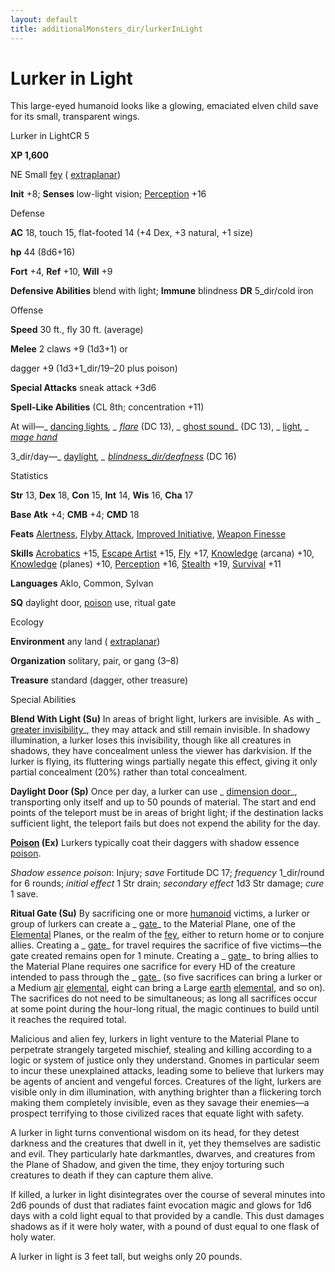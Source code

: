 ```yaml
---
layout: default
title: additionalMonsters_dir/lurkerInLight
---
```

# Lurker in Light

This large-eyed humanoid looks like a glowing, emaciated elven child save for its small, transparent wings.

Lurker in LightCR 5

**XP 1,600**

NE Small [fey](monsters_dir/creatureTypes#_fey) ( [extraplanar](monsters_dir/creatureTypes#_extraplanar-subtype))

**Init** +8; **Senses** low-light vision; [Perception](additionalMonsters_dir/../skills_dir/perception#_perception) +16

Defense

**AC** 18, touch 15, flat-footed 14 (+4 Dex, +3 natural, +1 size)

**hp** 44 (8d6+16)

**Fort** +4, **Ref** +10, **Will** +9

**Defensive Abilities** blend with light; **Immune** blindness **DR** 5_dir/cold iron

Offense

**Speed** 30 ft., fly 30 ft. (average)

**Melee** 2 claws +9 (1d3+1) or

dagger +9 (1d3+1_dir/19–20 plus poison)

**Special Attacks** sneak attack +3d6

**Spell-Like Abilities** (CL 8th; concentration +11)

At will—_ [dancing lights](additionalMonsters_dir/../spells_dir/dancingLights#_dancing-lights)_, _ [flare](additionalMonsters_dir/../spells_dir/flare#_flare)_ (DC 13), _ [ghost sound](additionalMonsters_dir/../spells_dir/ghostSound#_ghost-sound)_ (DC 13), _ [light](additionalMonsters_dir/../spells_dir/light#_light)_, _ [mage hand](additionalMonsters_dir/../spells_dir/mageHand#_mage-hand)_

3_dir/day—_ [daylight](additionalMonsters_dir/../spells_dir/daylight#_daylight)_, _ [blindness_dir/deafness](additionalMonsters_dir/../spells_dir/blindnessDeafness#_blindness-deafness)_ (DC 16)

Statistics

**Str** 13, **Dex** 18, **Con** 15, **Int** 14, **Wis** 16, **Cha** 17

**Base Atk** +4; **CMB** +4; **CMD** 18

**Feats** [Alertness](additionalMonsters_dir/../feats#_alertness), [Flyby Attack](additionalMonsters_dir/../monsters_dir/monsterFeats#_flyby-attack), [Improved Initiative](additionalMonsters_dir/../feats#_improved-initiative), [Weapon Finesse](additionalMonsters_dir/../feats#_weapon-finesse)

**Skills** [Acrobatics](additionalMonsters_dir/../skills_dir/acrobatics#_acrobatics) +15, [Escape Artist](additionalMonsters_dir/../skills_dir/escapeArtist#_escape-artist) +15, [Fly](additionalMonsters_dir/../skills_dir/fly#_fly) +17, [Knowledge](additionalMonsters_dir/../skills_dir/knowledge#_knowledge) (arcana) +10, [Knowledge](additionalMonsters_dir/../skills_dir/knowledge#_knowledge) (planes) +10, [Perception](additionalMonsters_dir/../skills_dir/perception#_perception) +16, [Stealth](additionalMonsters_dir/../skills_dir/stealth#_stealth) +19, [Survival](additionalMonsters_dir/../skills_dir/survival#_survival) +11

**Languages** Aklo, Common, Sylvan

**SQ** daylight door, [poison](monsters_dir/universalMonsterRules#_poison-(ex-or-su)) use, ritual gate

Ecology

**Environment** any land ( [extraplanar](monsters_dir/creatureTypes#_extraplanar-subtype))

**Organization** solitary, pair, or gang (3–8)

**Treasure** standard (dagger, other treasure)

Special Abilities

**Blend With Light (Su)** In areas of bright light, lurkers are invisible. As with _ [greater invisibility](additionalMonsters_dir/../spells_dir/invisibility#_invisibility-greater)_, they may attack and still remain invisible. In shadowy illumination, a lurker loses this invisibility, though like all creatures in shadows, they have concealment unless the viewer has darkvision. If the lurker is flying, its fluttering wings partially negate this effect, giving it only partial concealment (20%) rather than total concealment.

**Daylight Door (Sp)** Once per day, a lurker can use _ [dimension door](additionalMonsters_dir/../spells_dir/dimensionDoor#_dimension-door)_, transporting only itself and up to 50 pounds of material. The start and end points of the teleport must be in areas of bright light; if the destination lacks sufficient light, the teleport fails but does not expend the ability for the day.

**[Poison](monsters_dir/universalMonsterRules#_poison-(ex-or-su)) (Ex)** Lurkers typically coat their daggers with shadow essence [poison](monsters_dir/universalMonsterRules#_poison-(ex-or-su)).

_Shadow essence poison_: Injury; _save_ Fortitude DC 17; _frequency_ 1_dir/round for 6 rounds; _initial effect_ 1 Str drain; _secondary effect_ 1d3 Str damage; _cure_ 1 save.

**Ritual Gate (Su)** By sacrificing one or more [humanoid](monsters_dir/creatureTypes#_humanoid) victims, a lurker or group of lurkers can create a _ [gate](additionalMonsters_dir/../spells_dir/gate#_gate)_ to the Material Plane, one of the [Elemental](monsters_dir/creatureTypes#_elemental-subtype) Planes, or the realm of the [fey](monsters_dir/creatureTypes#_fey), either to return home or to conjure allies. Creating a _ [gate](additionalMonsters_dir/../spells_dir/gate#_gate)_ for travel requires the sacrifice of five victims—the gate created remains open for 1 minute. Creating a _ [gate](additionalMonsters_dir/../spells_dir/gate#_gate)_ to bring allies to the Material Plane requires one sacrifice for every HD of the creature intended to pass through the _ [gate](additionalMonsters_dir/../spells_dir/gate#_gate)_ (so five sacrifices can bring a lurker or a Medium [air](monsters_dir/creatureTypes#_air-subtype) [elemental](monsters_dir/creatureTypes#_elemental-subtype), eight can bring a Large [earth](monsters_dir/creatureTypes#_earth-subtype) [elemental](monsters_dir/creatureTypes#_elemental-subtype), and so on). The sacrifices do not need to be simultaneous; as long all sacrifices occur at some point during the hour-long ritual, the magic continues to build until it reaches the required total.

Malicious and alien fey, lurkers in light venture to the Material Plane to perpetrate strangely targeted mischief, stealing and killing according to a logic or system of justice only they understand. Gnomes in particular seem to incur these unexplained attacks, leading some to believe that lurkers may be agents of ancient and vengeful forces. Creatures of the light, lurkers are visible only in dim illumination, with anything brighter than a flickering torch making them completely invisible, even as they savage their enemies—a prospect terrifying to those civilized races that equate light with safety.

A lurker in light turns conventional wisdom on its head, for they detest darkness and the creatures that dwell in it, yet they themselves are sadistic and evil. They particularly hate darkmantles, dwarves, and creatures from the Plane of Shadow, and given the time, they enjoy torturing such creatures to death if they can capture them alive.

If killed, a lurker in light disintegrates over the course of several minutes into 2d6 pounds of dust that radiates faint evocation magic and glows for 1d6 days with a cold light equal to that provided by a candle. This dust damages shadows as if it were holy water, with a pound of dust equal to one flask of holy water.

A lurker in light is 3 feet tall, but weighs only 20 pounds.


